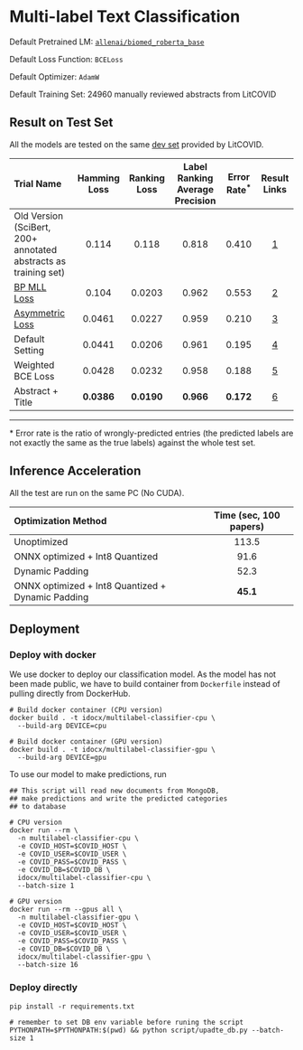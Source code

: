 # Multi-label Text Classification

Default Pretrained LM: [`allenai/biomed_roberta_base`](https://huggingface.co/allenai/biomed_roberta_base)

Default Loss Function: `BCELoss`

Default Optimizer: `AdamW` 

Default Training Set: 24960 manually reviewed abstracts from LitCOVID

## Result on Test Set
All the models are tested on the same [dev set](https://ftp.ncbi.nlm.nih.gov/pub/lu/LitCovid/biocreative/BC7-LitCovid-Dev.csv) provided by LitCOVID.

| Trial Name | Hamming Loss | Ranking Loss | Label Ranking Average Precision | Error Rate<sup>*</sup> |Result Links|
| :-------  |      :------:     |     :-----:      |    :------:           | :---:| :----:|
|Old Version (SciBert, 200+ annotated abstracts as training set)|0.114|0.118|0.818|0.410|[1](results/scibert-bce_loss-adamw-small_dataset-2_July)|
|[BP MLL Loss](https://ieeexplore.ieee.org/document/1683770)|0.104|0.0203|0.962|0.553|[2](results/biomed_roberta-bp_mll_loss-adamw-1_July)|
|[Asymmetric Loss](https://arxiv.org/abs/2009.14119)|0.0461|0.0227|0.959|0.210|[3](results/biomed_roberta-as_loss-adamw_1_3_1e-1_-1_July)|
|Default Setting|0.0441|0.0206|0.961|0.195|[4](results/biomed_roberta-bce_loss-29_Jun)|
| Weighted BCE Loss | 0.0428 | 0.0232 | 0.958 |0.188|[5](results/biomed_roberta-bce_loss_with_weight-adamw-30_Jun)|
| Abstract + Title | **0.0386** | **0.0190** | **0.966** | **0.172** | [6](results/biomed_roberta-bce_loss_with_weight-adamw-full-has_title-11_July) |
---
\* Error rate is the ratio of wrongly-predicted entries (the predicted labels are not exactly the same as the true labels) against the whole test set.

## Inference Acceleration
All the test are run on the same PC (No CUDA).

| Optimization Method | Time (sec, 100 papers) |
| :---- | :---: |
| Unoptimized | 113.5 |
| ONNX optimized + Int8 Quantized | 91.6 |
| Dynamic Padding | 52.3 |
| ONNX optimized + Int8 Quantized + Dynamic Padding | **45.1** |
## Deployment
### Deploy with docker
We use docker to deploy our classification model. As the model has not been made public, we have to build container from `Dockerfile` instead of pulling directly from DockerHub.
```shell
# Build docker container (CPU version)
docker build . -t idocx/multilabel-classifier-cpu \
  --build-arg DEVICE=cpu

# Build docker container (GPU version)
docker build . -t idocx/multilabel-classifier-gpu \
  --build-arg DEVICE=gpu
```

To use our model to make predictions, run
```shell
## This script will read new documents from MongoDB, 
## make predictions and write the predicted categories
## to database

# CPU version
docker run --rm \
  -n multilabel-classifier-cpu \
  -e COVID_HOST=$COVID_HOST \
  -e COVID_USER=$COVID_USER \
  -e COVID_PASS=$COVID_PASS \
  -e COVID_DB=$COVID_DB \
  idocx/multilabel-classifier-cpu \
  --batch-size 1
  
# GPU version
docker run --rm --gpus all \
  -n multilabel-classifier-gpu \
  -e COVID_HOST=$COVID_HOST \
  -e COVID_USER=$COVID_USER \
  -e COVID_PASS=$COVID_PASS \
  -e COVID_DB=$COVID_DB \
  idocx/multilabel-classifier-gpu \
  --batch-size 16
```

### Deploy directly
```shell
pip install -r requirements.txt

# remember to set DB env variable before runing the script
PYTHONPATH=$PYTHONPATH:$(pwd) && python script/upadte_db.py --batch-size 1
```